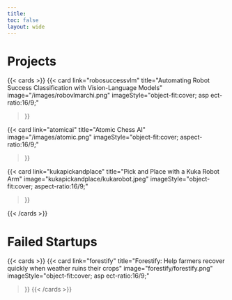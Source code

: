 ```yaml
---
title: 
toc: false
layout: wide
---
```


# Projects

{{< cards >}}
  {{< card
        link="robosuccessvlm"
        title="Automating Robot Success Classification with Vision-Language Models"
        image="/images/robovlmarchi.png"
      imageStyle="object-fit:cover; asp  ect-ratio:16/9;"
  >}}

  {{< card
        link="atomicai"
        title="Atomic Chess AI"
        image="/images/atomic.png"
        imageStyle="object-fit:cover; aspect-ratio:16/9;"
  >}}

  {{< card
        link="kukapickandplace"
        title="Pick and Place with a Kuka Robot Arm"
        image="kukapickandplace/kukarobot.jpeg"
        imageStyle="object-fit:cover; aspect-ratio:16/9;"
  >}}

{{< /cards >}}

# Failed Startups
{{< cards >}}
  {{< card
        link="forestify"
        title="Forestify: Help farmers recover quickly when weather ruins their crops"
        image="forestify/forestify.png"
      imageStyle="object-fit:cover; asp  ect-ratio:16/9;"
  >}}
{{< /cards >}}

